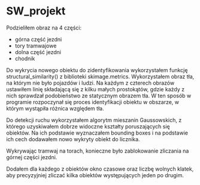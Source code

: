 # SW_projekt

Podzieliłem obraz na 4 części:  
- górna część jezdni  
- tory tramwajowe  
- dolna część jezdni  
- chodnik


Do wykrycia nowego obiektu do zidentyfikowania wykorzystałem funkcję structural_similarity() z biblioteki skimage.metrics. Wykorzystałem obraz tła, na którym nie było pojazdów i ludzi. Na każdym z czterech obrazów ustawiłem linię składającą się z kilku małych prostokątów, gdzie każdy z nich sprawdzał podobieństwo ze statycznym obrazem tła. W ten sposób w programie rozpoczynał się proces identyfikacji obiektu w obszarze, w którym wystąpiła różnica względem tła.  

Do detekcji ruchu wykorzystałem algorytm mieszanin Gaussowskich, z którego uzyskiwałem dobrze widoczne kształty poruszających się obiektów. Na ich podstawie wyznaczałem bounding boxes i na podstawie ich cech dodawałem nowo wykryty obiekt do licznika.  

Wykrywając tramwaj na torach, konieczne było zablokowanie zliczania na górnej części jezdni.  

Dodałem dla każdego z obiektów okno czasowe oraz liczbę wolnych klatek, aby precyzyjniej zliczać kilka obiektów występujących jeden po drugim.  

